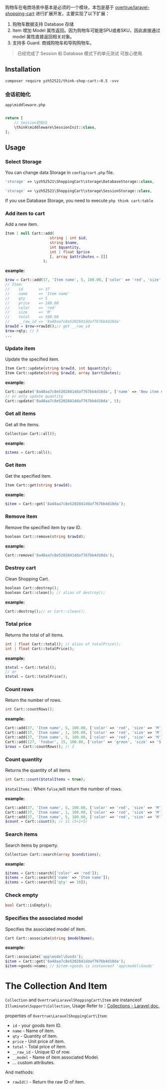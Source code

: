 
购物车在电商场景中基本是必须的一个模块，本包是基于 [overtrue/laravel-shopping-cart][1] 进行扩展开发，主要实现了以下扩展：

1. 购物车数据支持 Database 存储
2. Item 增加 Model 属性返回。因为购物车可能是SPU或者SKU，因此直接通过 model 属性直接返回相关对象。
3. 支持多 Guard. 商城购物车和导购购物车。

> 已经完成了 Session 和 Database 模式下的单元测试 可放心使用.

## Installation

```
composer require yzh52521/think-shop-cart:~0.5 -vvv
```

### 会话初始化

`app\middleware.php`

```php

return [
    // Session初始化
    \think\middleware\SessionInit::class,
];
```

## Usage

### Select Storage

You can change data Storage in `config/cart.php` file.

```php
'storage' => \yzh52521\ShoppingCart\storage\DatabaseStorage::class,
  
'storage' => \yzh52521\ShoppingCart\storage\SessionStorage::class,
```

If you use Database Storage, you need to execute `php think cart:table`

### Add item to cart

Add a new item.

```php
Item | null Cart::add(
                    string | int $id,
                    string $name,
                    int $quantity,
                    int | float $price
                    [, array $attributes = []]
                 );
```

**example:**

```php
$row = Cart::add(37, 'Item name', 5, 100.00, ['color' => 'red', 'size' => 'M']);
// Item:
//    id       => 37
//    name     => 'Item name'
//    qty      => 5
//    price    => 100.00
//    color    => 'red'
//    size     => 'M'
//    total    => 500.00
//    __raw_id => '8a48aa7c8e5202841ddaf767bb4d10da'
$rawId = $row->rawId();// get __raw_id
$row->qty; // 5
...
```

### Update item

Update the specified item.

```php
Item Cart::update(string $rawId, int $quantity);
Item Cart::update(string $rawId, array $arrtibutes);
```

**example:**

```php
Cart::update('8a48aa7c8e5202841ddaf767bb4d10da', ['name' => 'New item name');
// or only update quantity
Cart::update('8a48aa7c8e5202841ddaf767bb4d10da', 5);
```

### Get all items

Get all the items.

```php
Collection Cart::all();
```

**example:**

```php
$items = Cart::all();
```


### Get item

Get the specified item.

```php
Item Cart::get(string $rawId);
```

**example:**

```php
$item = Cart::get('8a48aa7c8e5202841ddaf767bb4d10da');
```

### Remove item

Remove the specified item by raw ID.

```php
boolean Cart::remove(string $rawId);
```

**example:**

```php
Cart::remove('8a48aa7c8e5202841ddaf767bb4d10da');
```

### Destroy cart

Clean Shopping Cart.

```php
boolean Cart::destroy();
boolean Cart::clean(); // alias of destroy();
```

**example:**

```php
Cart::destroy();// or Cart::clean();
```

### Total price

Returns the total of all items.

```php
int | float Cart::total(); // alias of totalPrice();
int | float Cart::totalPrice();
```

**example:**

```php
$total = Cart::total();
// or
$total = Cart::totalPrice();
```


### Count rows

Return the number of rows.

```php
int Cart::countRows();
```

**example:**

```php
Cart::add(37, 'Item name', 5, 100.00, ['color' => 'red', 'size' => 'M']);
Cart::add(37, 'Item name', 1, 100.00, ['color' => 'red', 'size' => 'M']);
Cart::add(37, 'Item name', 5, 100.00, ['color' => 'red', 'size' => 'M']);
Cart::add(127, 'foobar', 15, 100.00, ['color' => 'green', 'size' => 'S']);
$rows = Cart::countRows(); // 2
```


### Count quantity

Returns the quantity of all items

```php
int Cart::count($totalItems = true);
```

`$totalItems` : When `false`,will return the number of rows.

**example:**

```php
Cart::add(37, 'Item name', 5, 100.00, ['color' => 'red', 'size' => 'M']);
Cart::add(37, 'Item name', 1, 100.00, ['color' => 'red', 'size' => 'M']);
Cart::add(37, 'Item name', 5, 100.00, ['color' => 'red', 'size' => 'M']);
$count = Cart::count(); // 11 (5+1+5)
```

### Search items

Search items by property.

```php
Collection Cart::search(array $conditions);
```

**example:**

```php
$items = Cart::search(['color' => 'red']);
$items = Cart::search(['name' => 'Item name']);
$items = Cart::search(['qty' => 10]);
```

### Check empty

```php
bool Cart::isEmpty();
```

### Specifies the associated model

Specifies the associated model of item.

```php
Cart Cart::associate(string $modelName);
```

**example:**

```php
Cart::associate('app\model\Goods');
$item = Cart::get('8a48aa7c8e5202841ddaf767bb4d10da');
$item->goods->name; // $item->goods is instanceof 'app\model\Goods'
```


# The Collection And Item

`Collection` and `Overtrue\LaravelShoppingCart\Item` are instanceof `Illuminate\Support\Collection`, Usage Refer to：[Collections - Laravel doc.](http://laravel.com/docs/5.0/collections)

properties of `Overtrue\LaravelShoppingCart\Item`:

- `id`       - your goods item ID.
- `name`     - Name of item.
- `qty`      - Quantity of item.
- `price`    - Unit price of item.
- `total`    - Total price of item.
- `__raw_id` - Unique ID of row.
- `__model`  - Name of item associated Model.
- ... custom attributes.

And methods:

 - `rawId()` - Return the raw ID of item.


  [1]: https://github.com/overtrue/laravel-shopping-cart
